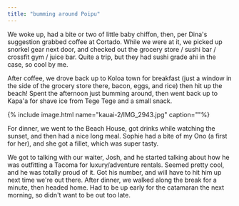 ```yaml
---
title: "bumming around Poipu"
---
```


We woke up, had a bite or two of little baby chiffon, then, per Dina's suggestion grabbed coffee at Cortado. While we were at it, we picked up snorkel gear next door, and checked out the grocery store / sushi bar / crossfit gym / juice bar. Quite a trip, but they had sushi grade ahi in the case, so cool by me.

After coffee, we drove back up to Koloa town for breakfast (just a window in the side of the grocery store there, bacon, eggs, and rice) then hit up the beach! Spent the afternoon just bumming around, then went back up to Kapa'a for shave ice from Tege Tege and a small snack.

{% include image.html name="kauai-2/IMG_2943.jpg" caption=""%}


For dinner, we went to the Beach House, got drinks while watching the sunset, and then had a nice long meal. Sophie had a bite of my Ono (a first for her), and she got a fillet, which was super tasty.

We got to talking with our waiter, Josh, and he started talking about how he was outfitting a Tacoma for luxury/adventure rentals. Seemed pretty cool, and he was totally proud of it. Got his number, and will have to hit him up next time we're out there. After dinner, we walked along the break for a minute, then headed home. Had to be up early for the catamaran the next morning, so didn't want to be out too late.